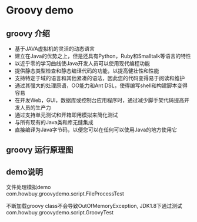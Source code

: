 # Groovy demo  

## groovy 介绍

* 基于JAVA虚拟机的灵活的动态语言
* 建立在Java的优势之上，但是还具有Python，Ruby和Smalltalk等语言的特性
* 以近乎零的学习曲线使Java开发人员可以使用现代编程功能
* 提供静态类型检查和静态编译代码的功能，以提高健壮性和性能
* 支持特定于域的语言和其他紧凑的语法，因此您的代码变得易于阅读和维护
* 通过其强大的处理原语，OO能力和Ant DSL，使得编写shell和构建脚本变得容易
* 在开发Web，GUI，数据库或控制台应用程序时，通过减少脚手架代码提高开发人员的生产力
* 通过支持单元测试和开箱即用模拟来简化测试
* 与所有现有的Java类和库无缝集成
* 直接编译为Java字节码，以便您可以在任何可以使用Java的地方使用它

## groovy 运行原理图


## demo说明
文件处理模拟demo  
com.howbuy.groovydemo.script.FileProcessTest 

不断加载groovy class不会导致OutOfMemoryException, JDK1.8下通过测试  
com.howbuy.groovydemo.script.GroovyTest







